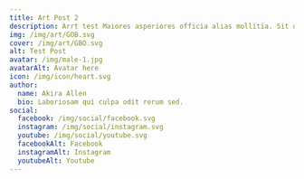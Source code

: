 ```yaml
---
title: Art Post 2
description: Arrt test Maiores asperiores officia alias mollitia. Sit dolore consequatur quam provident aut harum. boi
img: /img/art/GOB.svg
cover: /img/art/GBO.svg
alt: Test Post
avatar: /img/male-1.jpg
avatarAlt: Avatar here
icon: /img/icon/heart.svg
author:
  name: Akira Allen
  bio: Laboriosam qui culpa odit rerum sed.
social:
  facebook: /img/social/facebook.svg
  instagram: /img/social/instagram.svg
  youtube: /img/social/youtube.svg
  facebookAlt: Facebook
  instagramAlt: Instagram
  youtubeAlt: Youtube
---
```

